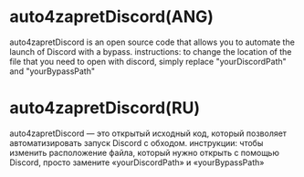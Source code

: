 # auto4zapretDiscord(ANG)
auto4zapretDiscord is an open source code that allows you to automate the launch of Discord with a bypass.
instructions:
to change the location of the file that you need to open with discord, simply replace "yourDiscordPath" and "yourBypassPath"



# auto4zapretDiscord(RU)
auto4zapretDiscord — это открытый исходный код, который позволяет автоматизировать запуск Discord с обходом.
инструкции:
чтобы изменить расположение файла, который нужно открыть с помощью Discord, просто замените «yourDiscordPath» и «yourBypassPath»
